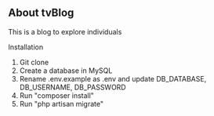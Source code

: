 ## About tvBlog

This is a blog to explore individuals

Installation
1. Git clone
2. Create a database in MySQL
3. Rename .env.example as .env and update DB_DATABASE, DB_USERNAME, DB_PASSWORD
4. Run "composer install"
5. Run "php artisan migrate"



